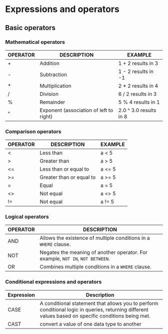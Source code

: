 # Expressions and operators

## Basic operators[ ](https://docs.yugabyte.com/preview/explore/ysql-language-features/expressions-operators/#basic-operators) <a href="#basic-operators" id="basic-operators"></a>

### Mathematical operators[ ](https://docs.yugabyte.com/preview/explore/ysql-language-features/expressions-operators/#mathematical-operators) <a href="#basic-operators" id="basic-operators"></a>

| OPERATOR | DESCRIPTION                             | EXAMPLE                |
| -------- | --------------------------------------- | ---------------------- |
| +        | Addition                                | 1 + 2 results in 3     |
| -        | Subtraction                             | 1 - 2 results in -1    |
| \*       | Multiplication                          | 2 \* 2 results in 4    |
| /        | Division                                | 6 / 2 results in 3     |
| %        | Remainder                               | 5 % 4 results in 1     |
| ^        | Exponent (association of left to right) | 2.0 ^ 3.0 results in 8 |

### Comparison operators[ ](https://docs.yugabyte.com/preview/explore/ysql-language-features/expressions-operators/#comparison-operators) <a href="#comparison-operators" id="comparison-operators"></a>

| OPERATOR | DESCRIPTION              | EXAMPLE |
| -------- | ------------------------ | ------- |
| <        | Less than                | a < 5   |
| >        | Greater than             | a > 5   |
| <=       | Less than or equal to    | a <= 5  |
| >=       | Greater than or equal to | a >= 5  |
| =        | Equal                    | a = 5   |
| <>       | Not equal                | a <> 5  |
| !=       | Not equal                | a != 5  |

### Logical operators[ ](https://docs.yugabyte.com/preview/explore/ysql-language-features/expressions-operators/#logical-operators)

| OPERATOR | DESCRIPTION                                                                    |
| -------- | ------------------------------------------------------------------------------ |
| AND      | Allows the existence of multiple conditions in a `WHERE` clause.               |
| NOT      | Negates the meaning of another operator. For example, `NOT IN`, `NOT BETWEEN`. |
| OR       | Combines multiple conditions in a `WHERE` clause.                              |

### Conditional expressions and operators

| Expression | Description                                                                                                                                         |
| ---------- | --------------------------------------------------------------------------------------------------------------------------------------------------- |
| CASE       | A conditional statement that allows you to perform conditional logic in queries, returning different values based on specific conditions being met. |
| CAST       | convert a value of one data type to another                                                                                                         |

